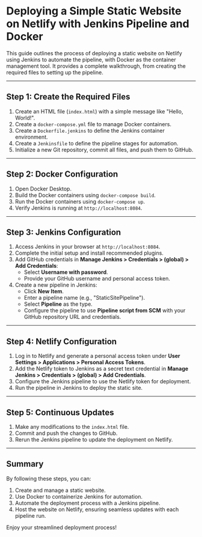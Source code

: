 # Deploying a Simple Static Website on Netlify with Jenkins Pipeline and Docker

This guide outlines the process of deploying a static website on Netlify using Jenkins to automate the pipeline, with Docker as the container management tool. It provides a complete walkthrough, from creating the required files to setting up the pipeline.

---

## Step 1: Create the Required Files

1. Create an HTML file (`index.html`) with a simple message like "Hello, World!".
2. Create a `docker-compose.yml` file to manage Docker containers.
3. Create a `Dockerfile.jenkins` to define the Jenkins container environment.
4. Create a `Jenkinsfile` to define the pipeline stages for automation.
5. Initialize a new Git repository, commit all files, and push them to GitHub.

---

## Step 2: Docker Configuration

1. Open Docker Desktop.
2. Build the Docker containers using `docker-compose build`.
3. Run the Docker containers using `docker-compose up`.
4. Verify Jenkins is running at `http://localhost:8084`.

---

## Step 3: Jenkins Configuration

1. Access Jenkins in your browser at `http://localhost:8084`.
2. Complete the initial setup and install recommended plugins.
3. Add GitHub credentials in **Manage Jenkins > Credentials > (global) > Add Credentials**:
   - Select **Username with password**.
   - Provide your GitHub username and personal access token.
4. Create a new pipeline in Jenkins:
   - Click **New Item**.
   - Enter a pipeline name (e.g., "StaticSitePipeline").
   - Select **Pipeline** as the type.
   - Configure the pipeline to use **Pipeline script from SCM** with your GitHub repository URL and credentials.

---

## Step 4: Netlify Configuration

1. Log in to Netlify and generate a personal access token under **User Settings > Applications > Personal Access Tokens**.
2. Add the Netlify token to Jenkins as a secret text credential in **Manage Jenkins > Credentials > (global) > Add Credentials**.
3. Configure the Jenkins pipeline to use the Netlify token for deployment.
4. Run the pipeline in Jenkins to deploy the static site.

---

## Step 5: Continuous Updates

1. Make any modifications to the `index.html` file.
2. Commit and push the changes to GitHub.
3. Rerun the Jenkins pipeline to update the deployment on Netlify.

---

## Summary
By following these steps, you can:
1. Create and manage a static website.
2. Use Docker to containerize Jenkins for automation.
3. Automate the deployment process with a Jenkins pipeline.
4. Host the website on Netlify, ensuring seamless updates with each pipeline run.

Enjoy your streamlined deployment process!

